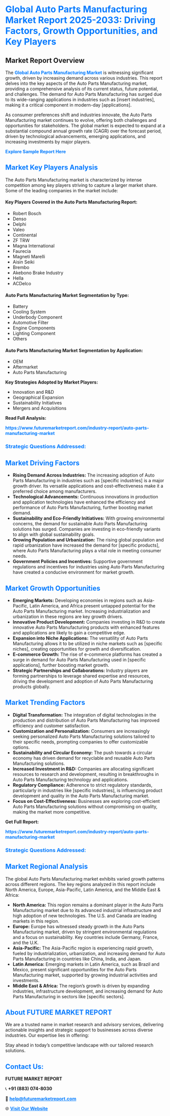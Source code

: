 <h1 style="color: #007BFF;">Global Auto Parts Manufacturing Market Report 2025-2033: Driving Factors, Growth Opportunities, and Key Players</h1>

<section id="overview">
<h2>Market Report Overview</h2>
<p>The <a href="https://www.futuremarketreport.com/industry-report/auto-parts-manufacturing-market" style="color: #007BFF; text-decoration: none;"><strong>Global Auto Parts Manufacturing Market</strong></a> is witnessing significant growth, driven by increasing demand across various industries. This report delves into the key aspects of the Auto Parts Manufacturing market, providing a comprehensive analysis of its current status, future potential, and challenges. The demand for Auto Parts Manufacturing has surged due to its wide-ranging applications in industries such as [insert industries], making it a critical component in modern-day [applications].</p>
<p>As consumer preferences shift and industries innovate, the Auto Parts Manufacturing market continues to evolve, offering both challenges and opportunities for stakeholders. The global market is expected to expand at a substantial compound annual growth rate (CAGR) over the forecast period, driven by technological advancements, emerging applications, and increasing investments by major players.</p>
</section>

<section id="overview">
<p><a href="https://www.futuremarketreport.com/request-sample/reportId=113131" style="color: #007BFF; text-decoration: none;"><strong>Explore Sample Report Here</strong></a></p>
</section>

<section id="key-players">
<h2 style="color: #007BFF;">Market Key Players Analysis</h2>
<p>The Auto Parts Manufacturing market is characterized by intense competition among key players striving to capture a larger market share. Some of the leading companies in the market include:</p>
<h4>Key Players Covered in the Auto Parts Manufacturing Report:</h4>
<ul><li>Robert Bosch</li><li>Denso</li><li>Delphi</li><li>Valeo</li><li>Continental</li><li>ZF TRW</li><li>Magna International</li><li>Faurecia</li><li>Magneti Marelli</li><li>Aisin Seiki</li><li>Brembo</li><li>Akebono Brake Industry</li><li>Hella</li><li>ACDelco</li></ul>
<h4>Auto Parts Manufacturing Market Segmentation by Type:</h4>
<ul><li>Battery</li><li>Cooling System</li><li>Underbody Component</li><li>Automotive Filter</li><li>Engine Components</li><li>Lighting Component</li><li>Others</li></ul>

<h4>Auto Parts Manufacturing Market Segmentation by Application:</h4>
<ul><li>OEM</li><li>Aftermarket</li><li>Auto Parts Manufacturing</li></ul>
<p><strong>Key Strategies Adopted by Market Players:</strong></p>
<ul>
<li>Innovation and R&D</li>
<li>Geographical Expansion</li>
<li>Sustainability Initiatives</li>
<li>Mergers and Acquisitions</li>
</ul>
</section>

<section>
<p><strong>Read Full Analysis: </strong></p><a href="https://www.futuremarketreport.com/industry-report/auto-parts-manufacturing-market" style="color: #007BFF; text-decoration: none;"><strong>https://www.futuremarketreport.com/industry-report/auto-parts-manufacturing-market</strong></a>
<h3 style="color: #007BFF;">Strategic Questions Addressed:</h3>
</section>

<section id="driving-factors">
<h2 style="color: #007BFF;">Market Driving Factors</h2>
<ul>
<li><strong>Rising Demand Across Industries:</strong> The increasing adoption of Auto Parts Manufacturing in industries such as [specific industries] is a major growth driver. Its versatile applications and cost-effectiveness make it a preferred choice among manufacturers.</li>
<li><strong>Technological Advancements:</strong> Continuous innovations in production and application technologies have enhanced the efficiency and performance of Auto Parts Manufacturing, further boosting market demand.</li>
<li><strong>Sustainability and Eco-Friendly Initiatives:</strong> With growing environmental concerns, the demand for sustainable Auto Parts Manufacturing solutions has surged. Companies are investing in eco-friendly variants to align with global sustainability goals.</li>
<li><strong>Growing Population and Urbanization:</strong> The rising global population and rapid urbanization have increased the demand for [specific products], where Auto Parts Manufacturing plays a vital role in meeting consumer needs.</li>
<li><strong>Government Policies and Incentives:</strong> Supportive government regulations and incentives for industries using Auto Parts Manufacturing have created a conducive environment for market growth.</li>
</ul>
</section>

<section id="growth-opportunities">
<h2 style="color: #007BFF;">Market Growth Opportunities</h2>
<ul>
<li><strong>Emerging Markets:</strong> Developing economies in regions such as Asia-Pacific, Latin America, and Africa present untapped potential for the Auto Parts Manufacturing market. Increasing industrialization and urbanization in these regions are key growth drivers.</li>
<li><strong>Innovative Product Development:</strong> Companies investing in R&D to create innovative Auto Parts Manufacturing products with enhanced features and applications are likely to gain a competitive edge.</li>
<li><strong>Expansion into Niche Applications:</strong> The versatility of Auto Parts Manufacturing allows it to be utilized in niche markets such as [specific niches], creating opportunities for growth and diversification.</li>
<li><strong>E-commerce Growth:</strong> The rise of e-commerce platforms has created a surge in demand for Auto Parts Manufacturing used in [specific applications], further boosting market growth.</li>
<li><strong>Strategic Partnerships and Collaborations:</strong> Industry players are forming partnerships to leverage shared expertise and resources, driving the development and adoption of Auto Parts Manufacturing products globally.</li>
</ul>
</section>

<section id="trending-factors">
<h2 style="color: #007BFF;">Market Trending Factors</h2>
<ul>
<li><strong>Digital Transformation:</strong> The integration of digital technologies in the production and distribution of Auto Parts Manufacturing has improved efficiency and customer satisfaction.</li>
<li><strong>Customization and Personalization:</strong> Consumers are increasingly seeking personalized Auto Parts Manufacturing solutions tailored to their specific needs, prompting companies to offer customizable options.</li>
<li><strong>Sustainability and Circular Economy:</strong> The push towards a circular economy has driven demand for recyclable and reusable Auto Parts Manufacturing solutions.</li>
<li><strong>Increased Investment in R&D:</strong> Companies are allocating significant resources to research and development, resulting in breakthroughs in Auto Parts Manufacturing technology and applications.</li>
<li><strong>Regulatory Compliance:</strong> Adherence to strict regulatory standards, particularly in industries like [specific industries], is influencing product development and quality in the Auto Parts Manufacturing market.</li>
<li><strong>Focus on Cost-Effectiveness:</strong> Businesses are exploring cost-efficient Auto Parts Manufacturing solutions without compromising on quality, making the market more competitive.</li>
</ul>
</section>

<section>
<p><strong>Get Full Report: </strong></p><a href="https://www.futuremarketreport.com/industry-report/auto-parts-manufacturing-market" style="color: #007BFF; text-decoration: none;"><strong>https://www.futuremarketreport.com/industry-report/auto-parts-manufacturing-market</strong></a>
<h3 style="color: #007BFF;">Strategic Questions Addressed:</h3>
</section>


<section id="regional-analysis">
<h2 style="color: #007BFF;">Market Regional Analysis</h2>
<p>The global Auto Parts Manufacturing market exhibits varied growth patterns across different regions. The key regions analyzed in this report include North America, Europe, Asia-Pacific, Latin America, and the Middle East & Africa:</p>
<ul>
<li><strong>North America:</strong> This region remains a dominant player in the Auto Parts Manufacturing market due to its advanced industrial infrastructure and high adoption of new technologies. The U.S. and Canada are leading markets in this region.</li>
<li><strong>Europe:</strong> Europe has witnessed steady growth in the Auto Parts Manufacturing market, driven by stringent environmental regulations and a focus on sustainability. Key countries include Germany, France, and the U.K.</li>
<li><strong>Asia-Pacific:</strong> The Asia-Pacific region is experiencing rapid growth, fueled by industrialization, urbanization, and increasing demand for Auto Parts Manufacturing in countries like China, India, and Japan.</li>
<li><strong>Latin America:</strong> Emerging markets in Latin America, such as Brazil and Mexico, present significant opportunities for the Auto Parts Manufacturing market, supported by growing industrial activities and investments.</li>
<li><strong>Middle East & Africa:</strong> The region’s growth is driven by expanding industries, infrastructure development, and increasing demand for Auto Parts Manufacturing in sectors like [specific sectors].</li>
</ul>
</section>

<footer>
<h2 style="color: #007BFF;">About FUTURE MARKET REPORT</h2>
<p>We are a trusted name in market research and advisory services, delivering actionable insights and strategic support to businesses across diverse industries. Our expertise lies in offering:</p>

<p>Stay ahead in today’s competitive landscape with our tailored research solutions.</p>

<h2 style="color: #007BFF;">Contact Us:</h2>
<p><strong>FUTURE MARKET REPORT</strong></p>
<p>📞 <strong>+91 (883) 074-8030</strong></p>
<p>📧 <strong><a href="mailto:help@futuremarketreport.com" style="color: #007BFF;">help@futuremarketreport.com</a></strong></p>
<p>🌐 <strong><a href="https://www.futuremarketreport.com/" style="color: #007BFF;">Visit Our Website</a></strong></p>
</footer>
